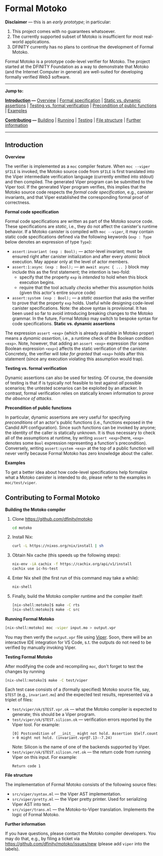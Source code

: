 # Formal Motoko

**Disclaimer** — this is an _early prototype_; in particular: 
1. This project comes with no guarantees whatsoever. 
2. The currently supported subset of Motoko is insufficient for most real-world applications.
3. DFINITY currently has no plans to continue the development of Formal Motoko.

Formal Motoko is a prototype code-level verifier for Motoko. The project started at the DFINITY Foundation as a way to demonstrate that Motoko (and the Internet Computer in general) are well-suited for developing formally verified Web3 software.

---
**Jump to:**

**[Introduction](#Introduction) —**
  [Overview](#Overview)
  | [Formal specification](#FormalSpecs)
  | [Static vs. dynamic assertions](#statVsDyn)
  | [Testing vs. formal verification](#testsVsVerif)
  | [Precondition of public functions](#publicFuncPreconds)
  | [Examples](#Examples)

**[Contributing](#Contrib) —**
    [Building](#Building)
  | [Running](#Running)
  | [Testing](#Testing)
  | [File structure](#Struct)
  | [Further information](#Further)

---

## Introduction
<a name="Intro"></a>

**Overview**
<a name="Overview"></a>

The verifier is implemented as a `moc` compiler feature. When `moc --viper $FILE` is invoked, the Motoko source code from `$FILE` is first translated into the Viper intermediate verification language (currently emitted into stdout) and then compiled. The generated Viper program can be submitted to the Viper tool. If the generated Viper program verifies, this implies that the Motoko source code respects the _formal code specification_, e.g., canister invariants, and that Viper established the corresponding formal proof of correctness.

**Formal code specification**
<a name="FormalSpecs"></a>

Formal code specifications are written as part of the Motoko source code. These specifications are _static_, i.e., they do not affect the canister's runtime behavior. If a Motoko canister is compiled with `moc --viper`, it may contain static code specifications defined via the following keywords (`exp : Type` below denotes an expression of type `Type`):

* `assert:invariant (exp : Bool);` — actor-level invariant; must be ensured right after canister initialization and after every _atomic block_ execution. May appear only at the level of actor members. 
* `assert:1:async (exp : Bool);` — an `await async { ... }` block may include this as the first statement; the intention is two-fold:
  * specify that the property `exp` is _intended_ to hold when this block execution begins. 
  * require that the tool actually _checks_ whether this assumption holds (given this actor's entire source code)
* `assert:system (exp : Bool);` — a _static assertion_ that asks the verifier to prove that the property `exp` holds. Useful while designing code-level canister specifications.
Note: the above syntax is provisional. It has been used so far to avoid introducing breaking changes to the Motoko grammar. In the future, Formal Motoko may switch to bespoke syntax for code specifications.
**Static vs. dynamic assertions**
<a name="statVsDyn"></a>

The expression `assert <exp>` (which is already available in Motoko proper) means a _dynamic assertion_, i.e., a runtime check of the Boolean condition `<exp>`. Note, however, that adding an `assert <exp>` expression (for some Boolean expression `<exp>`) affects the static verification of the canister. Concretely, the verifier will _take for granted_ that `<exp>` holds after this statement (since any execution violating this assumption would trap).

**Testing vs. formal verification**
<a name="testsVsVerif"></a>

Dynamic assertions can also be used for testing. Of course, the downside of testing is that if is typically not feasible to test against _all_ possible scenarios; the untested scenarios can be exploited by an attacker. In contrast, formal verification relies on statically known information to _prove the absence of attacks_.

**Precondition of public functions**
<a name="publicFuncPreconds"></a>

In particular, dynamic assertions are very useful for specifying _preconditions_ of an actor's public functions (i.e., functions exposed in the Candid API configuration). Since such functions can be invoked by anyone; the identity of the caller is statically unknown. It is thus necessary to check all of the assumptions at runtime, by writing `assert <exp>`(here, `<exp>` denotes some `Bool` expression representing a function's precondition). Conversely, writing `assert:system <exp>` at the top of a public function will never verify because Formal Motoko has zero knowledge about the caller.

**Examples**
<a name="Examples"></a>

To get a better idea about how code-level specifications help formalize what a Motoko canister is intended to do, please refer to the examples in `moc/test/viper`.

## Contributing to Formal Motoko
<a name="Contrib"></a>

**Building the Motoko compiler**
<a name="Building"></a>

1. Clone https://github.com/dfinity/motoko
    ```bash
    cd motoko
    ```
4. Install Nix:
    ```bash
    curl -L https://nixos.org/nix/install | sh
    ```
5. Obtain Nix cache (this speeds up the following steps):
    ```bash
    nix-env -iA cachix -f https://cachix.org/api/v1/install
    cachix use ic-hs-test
    ```
6. Enter Nix shell (the first run of this command may take a while):
   ```bash
   nix-shell
   ```
7. Finally, build the Motoko compiler runtime and the compiler itself:
    ```bash
    [nix-shell:motoko]$ make -C rts
    [nix-shell:motoko]$ make -C src
    ```


**Running Formal Motoko**
<a name="Running"></a>

```bash
[nix-shell:motoko] moc -viper input.mo > output.vpr
```

You may then verify the `output.vpr` file using [Viper](https://viper.ethz.ch/). Soon, there will be an interactive IDE integration for VS Code, s.t. the outputs do not need to be verified by manually invoking Viper.

**Testing Formal Motoko**
<a name="Testing"></a>

After modifying the code and recompiling `moc`, don't forget to test the changes by running 
```bash
[nix-shell:motoko]$ make -C test/viper
```

Each test case consists of a (formally specified) Motoko source file, say, `$TEST` (e.g., `invariant.mo`) and the expected test results, represented via a triplet of files:
* `test/viper/ok/$TEST.vpr.ok` — what the Motoko compiler is expected to generate; this should be a Viper program.
* `test/viper/ok/$TEST.silicon.ok` — verification errors reported by the Viper tool. For example:
    ```
    [0] Postcondition of __init__ might not hold. Assertion $Self.count > 0 might not hold. (invariant.vpr@7.13--7.24)
    ```
    Note: Silicon is the name of one of the backends supported by Viper.
* `test/viper/ok/$TEST.silicon.ret.ok` — the return code from running Viper on this input. For example:
    ```
    Return code 1
    ```

**File structure**
<a name="Struct"></a>

The implementation of Formal Motoko consists of the following source files:

* `src/viper/syntax.ml` — the Viper AST implementation.
* `src/viper/pretty.ml` — the Viper pretty printer. Used for serializing Viper AST into text.
* `src/viper/trans.ml` — the Motoko-to-Viper translation. Implements the logic of Formal Motoko.

**Further information**
<a name="Further"></a>

If you have questions, please contact the Motoko compiler developers. You may do that, e.g., by filing a ticket via https://github.com/dfinity/motoko/issues/new
(please add `viper` into the labels).